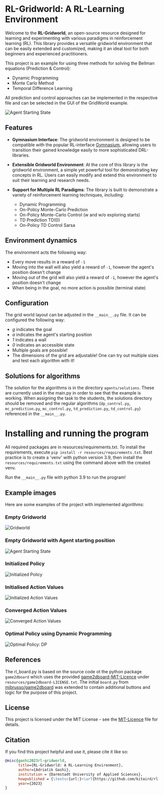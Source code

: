 # RL-Gridworld: A RL-Learning Environment

Welcome to the __RL-Gridworld__, an open-source resource designed for learning and experimenting with various paradigms in reinforcement learning (RL). 
This library provides a versatile gridworld environment that can be easily extended and customized, making it an ideal tool for both beginners and experienced practitioners.

This project is an example for using three methods for solving the Bellman equations (Prediction & Control):
* Dynamic Programming
* Monte Carlo Method
* Temporal Difference Learning

All prediction and control approaches can be implemented in the respective file and can be selected in the GUI of the GridWorld example.

![Agent Starting State](example-images/Agent_Starting_State.png)

## Features
* __Gymnasium Interface__: The gridworld environment is designed to be compatible with the popular RL-interface [Gymnasium](https://github.com/Farama-Foundation/Gymnasium), allowing users to transition their gained knowledge easily to more sophisticated DRL-libraries.

* __Extensible Gridworld Environment__: At the core of this library is the gridworld environment, a simple yet powerful tool for demonstrating key concepts in RL. 
Users can easily modify and extend this environment to suit their learning and research needs.

* __Support for Multiple RL Paradigms__: The library is built to demonstrate a variety of reinforcement learning techniques, including:
  * Dynamic Programming
  * On-Policy Monte-Carlo Prediction
  * On-Policy Monte-Carlo Control (w and w/o exploring starts)
  * TD Prediction TD(0)
  * On-Policy TD Control Sarsa

## Environment dynamics

The environment acts the following way:
* Every move results in a reward of `-1`
* Moving into the wall will also yield a reward of `-1`, however the agent's position doesn't change
* Moving out of the grid will also yield a reward of `-1`, however the agent's position doesn't change
* When being in the goal, no more action is possible (terminal state)

## Configuration

The grid world layout can be adjusted in the `__main__.py` file.
It can be configured the following way:
* _g_ indicates the goal
* _a_ indicates the agent's starting position
* _1_ indicates a wall
* _0_ indicates an accessible state
* Multiple goals are possible!
* The dimensions of the grid are adjustable! One can try out multiple sizes and test each algorithm with it!

## Solutions for algorithms
The solution for the algorithms is in the directory `agents/solutions`. These are currently used in the main.py in order to see that the example is working.
When assigning the task to the students, the solutions directory should be removed and the regular algorithms (`dp_control.py`, `mc_prediction.py`, `mc_control.py`, `td_prediction.py`, `td_control.py`) referenced in the `__main__.py`.

# Installing and running the program
All required packages are in resources/requirements.txt.
To install the requirements, execute `pip install -r resources/requirements.txt`.
Best practice is to create a 'venv' with python version 3.9, then install the `resources/requirements.txt` using the command above with the created venv.

Run the `__main__.py` file with python 3.9 to run the program!

## Example images
Here are some examples of the project with implemented algorithms:

### Empty Gridworld
![Gridworld](example-images/Gridworld.png)

### Empty Gridworld with Agent starting position
![Agent Starting State](example-images/Agent_Starting_State.png)

### Initialized Policy
![Initialized Policy](example-images/Initialized_Policy.png)

### Initialised Action Values
![Initialized Action Values](example-images/Initialized_Action_Values.png)

### Converged Action Values
![Converged Action Values](example-images/Converged_Action_Values.png)

### Optimal Policy using Dynamic Programming
![Optimal Policy: DP](example-images/Optimal_Policy_DP.png)

## References
The rl_board.py is based on the source code ot the python package `game2dboard` which uses the provided [game2dboard-MIT-Licence](https://github.com/kitaird/rl-gridworld/blob/develop/resources/game2dboard-LICENSE.txt) under `resources/game2dboard-LICENSE.txt`.
The initial `board.py` from [mjbrusso/game2dboard](https://github.com/mjbrusso/game2dboard) was extended to contain additional buttons and logic for the purpose of this project.

## License
This project is licensed under the MIT License - see the [MIT-Licence](https://github.com/kitaird/rl-gridworld/blob/develop/LICENSE.txt) file for details.

## Citation
If you find this project helpful and use it, please cite it like so:
```bibtex
@misc{gashi2023rl-gridworld,
      title={RL-Gridworld: A RL-Learning Environment},
      author={Adriatik Gashi},
      institution = {Darmstadt University of Applied Sciences},
      howpublished = {\textsc{url:}~\url{https://github.com/kitaird/rl-gridworld}},
      year={2023}
}
```
